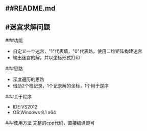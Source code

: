 ##README.md 
-------------
#迷宫求解问题
-------------

###功能
- 自定义一个迷宫，"1"代表墙，"0"代表路，使用二维矩阵构建迷宫
- 输出迷宫的解，并以坐标形式打印

###思路
- 深度遍历的思路
- 借助2个栈记录，1个记录解的坐标，1个用于逆序

###关于程序
- IDE:VS2012
- OS:Windows 8.1 x64

###使用方法
完整的cpp代码，直接编译即可
